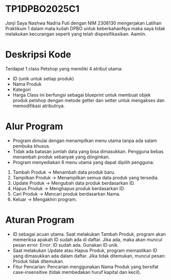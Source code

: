# TP1DPBO2025C1
*Janji*
Saya Nashwa Nadria Futi dengan NIM 2308130 mengerjakan Latihan Praktikum 1 dalam mata kuliah DPBO
untuk keberkahanNya maka saya tidak melakukan kecurangan seperti yang telah dispesifikasikan. Aamiin.

# Deskripsi Kode
Terdapat 1 class Petshop yang memiliki 4 atribut utama:

* ID (unik untuk setiap produk)
* Nama Produk
* Kategori
* Harga
Class ini berfungsi sebagai blueprint untuk membuat objek produk petshop dengan metode getter dan setter untuk mengakses dan memodifikasi atributnya.

# Alur Program
* Program dimulai dengan menampilkan menu utama tanpa ada salam pembuka khusus.
* Tidak ada batasan jumlah data yang bisa dimasukkan. Pengguna bebas menambah produk sebanyak yang diinginkan.
* Program menyediakan 6 menu utama yang dapat dipilih pengguna:

1. Tambah Produk → Menambah data produk baru.
2. Tampilkan Produk → Menampilkan semua data produk yang tersedia.
3. Update Produk → Mengubah data produk berdasarkan ID.
4. Hapus Produk → Menghapus produk berdasarkan ID.
5. Cari Produk → Mencari produk berdasarkan Nama.
6. Keluar → Mengakhiri program.

# Aturan Program
* ID sebagai acuan utama. Saat melakukan Tambah Produk, program akan memeriksa apakah ID sudah ada di daftar. Jika ada, maka akan muncul pesan error: Error: ID sudah ada. Gunakan ID unik.
* Saat melakukan Update atau Hapus Produk, program memastikan ID yang dimasukkan ada dalam daftar. Jika tidak ditemukan, muncul pesan: Produk tidak ditemukan.
* Fitur Pencarian: Pencarian menggunakan Nama Produk yang bersifat case-insensitive (tidak membedakan huruf kapital dan kecil).
